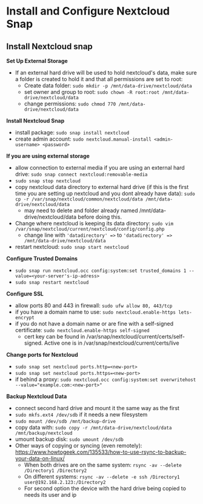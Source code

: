 # Install and Configure Nextcloud Snap

## Install Nextcloud snap

**Set Up External Storage**
* If an external hard drive will be used to hold nextcloud's data, make sure a folder is created to hold it and that all permissions are set to root:
  * Create data folder: `sudo mkdir -p /mnt/data-drive/nextcloud/data`
  * set owner and group to root: `sudo chown -R root:root /mnt/data-drive/nextcloud/data`
  * change permissions: `sudo chmod 770 /mnt/data-drive/nextcloud/data`

**Install Nextcloud Snap**
* install package: `sudo snap install nextcloud`
* create admin account: `sudo nextcloud.manual-install <admin-username> <password>`

**If you are using external storage**
* allow connection to external media if you are using an external hard drive: `sudo snap connect nextcloud:removable-media`
* `sudo snap stop nextcloud`
* copy nextcloud data directory to external hard drive (if this is the first time you are setting up nextcloud and you dont already have data): `sudo cp -r /var/snap/nextcloud/common/nextcloud/data /mnt/data-drive/nextcloud/data`
  * may need to delete and folder already named /mnt/data-drive/nextcloud/data before doing this.
* Change where nextcloud is keeping its data directory: `sudo vim /var/snap/nextcloud/current/nextcloud/config/config.php`
  * change line with `'datadirectory' =>` to `'datadirectory' => /mnt/data-drive/nextcloud/data`
* restart nextcloud: `sudo snap start nextcloud`


**Configure Trusted Domains**
* `sudo snap run nextcloud.occ config:system:set trusted_domains 1 --value=<your-server's-ip-adress>`
* `sudo snap restart nextcloud`


**Configure SSL**
* allow ports 80 and 443 in firewall: `sudo ufw allow 80, 443/tcp`
* if you have a domain name to use: `sudo nextcloud.enable-https lets-encrypt`
* if you do not have a domain name or are fine with a self-signed certificate: `sudo nextcloud.enable-https self-signed`
  * cert key can be found in /var/snap/nextcloud/current/certs/self-signed. Active one is in /var/snap/nextcloud/current/certs/live


**Change ports for Nextcloud**
* `sudo snap set nextcloud ports.http=<new-port>`
* `sudo snap set nextcloud ports.https=<new-port>`
* if behind a proxy: `sudo nextcloud.occ config:system:set overwritehost --value="example.com:<new-port>"`

**Backup Nextcloud Data**
* connect second hard drive and mount it the same way as the first
* `sudo mkfs.ext4 /dev/sdb` if it needs a new filesystem
* `sudo mount /dev/sdb /mnt/backup-drive`
* copy data with: `sudo copy -r /mnt/data-drive/nextcloud/data /mnt/backup/nextcloud`
* umount backup disk: `sudo umount /dev/sdb`
* Other ways of copying or syncing (even remotely): https://www.howtogeek.com/135533/how-to-use-rsync-to-backup-your-data-on-linux/
  * When both drives are on the same system: `rsync -av --delete /Directory1 /Directory2`
  * On different systems: `rsync -av --delete -e ssh /Directory1 user@192.168.2.123:/Directory2`
  * For second option the device with the hard drive being copied to needs its user and ip
